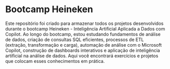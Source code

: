 # Bootcamp Heineken
Este repositório foi criado para armazenar todos os projetos desenvolvidos durante o bootcamp Heineken - Inteligência Artificial Aplicada a Dados com Copilot. Ao longo do bootcamp, estou estudando fundamentos de análise de dados, criação de consultas SQL eficientes, processos de ETL (extração, transformação e carga), automação de análise com o Microsoft Copilot, construção de dashboards interativos e aplicação de inteligência artificial na análise de dados. Aqui você encontrará exercícios e projetos que colocam esses conhecimentos em prática.

